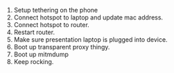 1. Setup tethering on the phone
2. Connect hotspot to laptop and update mac address.
3. Connect hotspot to router.
4. Restart router.
5. Make sure presentation laptop is plugged into device.
6. Boot up transparent proxy thingy.
7. Boot up mitmdump
8. Keep rocking.